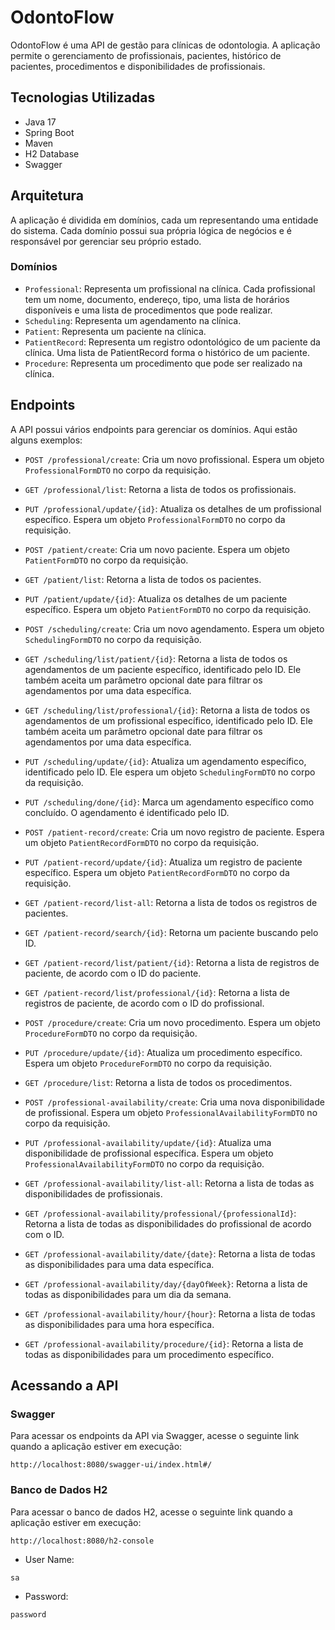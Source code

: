 # OdontoFlow

OdontoFlow é uma API de gestão para clínicas de odontologia. 
A aplicação permite o gerenciamento de profissionais, pacientes, histórico de pacientes, procedimentos e disponibilidades de profissionais.

## Tecnologias Utilizadas

- Java 17
- Spring Boot
- Maven
- H2 Database
- Swagger

## Arquitetura

A aplicação é dividida em domínios, cada um representando uma entidade do sistema.
Cada domínio possui sua própria lógica de negócios e é responsável por gerenciar seu próprio estado.

### Domínios

- `Professional`: Representa um profissional na clínica. Cada profissional tem um nome, documento, endereço, tipo, uma lista de horários disponíveis e uma lista de procedimentos que pode realizar.
- `Scheduling`: Representa um agendamento na clínica.
- `Patient`: Representa um paciente na clínica.
- `PatientRecord`: Representa um registro odontológico de um paciente da clínica. Uma lista de PatientRecord forma o histórico de um paciente.
- `Procedure`: Representa um procedimento que pode ser realizado na clínica.

## Endpoints

A API possui vários endpoints para gerenciar os domínios. Aqui estão alguns exemplos:

- `POST /professional/create`: Cria um novo profissional. Espera um objeto `ProfessionalFormDTO` no corpo da requisição.
- `GET /professional/list`: Retorna a lista de todos os profissionais.
- `PUT /professional/update/{id}`: Atualiza os detalhes de um profissional específico. Espera um objeto `ProfessionalFormDTO` no corpo da requisição.

- `POST /patient/create`: Cria um novo paciente. Espera um objeto `PatientFormDTO` no corpo da requisição.
- `GET /patient/list`: Retorna a lista de todos os pacientes.
- `PUT /patient/update/{id}`: Atualiza os detalhes de um paciente específico. Espera um objeto `PatientFormDTO` no corpo da requisição.

- `POST /scheduling/create`: Cria um novo agendamento. Espera um objeto `SchedulingFormDTO` no corpo da requisição.  
- `GET /scheduling/list/patient/{id}`: Retorna a lista de todos os agendamentos de um paciente específico, identificado pelo ID. Ele também aceita um parâmetro opcional date para filtrar os agendamentos por uma data específica.  
- `GET /scheduling/list/professional/{id}`: Retorna a lista de todos os agendamentos de um profissional específico, identificado pelo ID. Ele também aceita um parâmetro opcional date para filtrar os agendamentos por uma data específica.  
- `PUT /scheduling/update/{id}`: Atualiza um agendamento específico, identificado pelo ID. Ele espera um objeto `SchedulingFormDTO` no corpo da requisição.  
- `PUT /scheduling/done/{id}`: Marca um agendamento específico como concluído. O agendamento é identificado pelo ID.

- `POST /patient-record/create`: Cria um novo registro de paciente. Espera um objeto `PatientRecordFormDTO` no corpo da requisição.
- `PUT /patient-record/update/{id}`: Atualiza um registro de paciente específico. Espera um objeto `PatientRecordFormDTO` no corpo da requisição.
- `GET /patient-record/list-all`: Retorna a lista de todos os registros de pacientes.
- `GET /patient-record/search/{id}`: Retorna um paciente buscando pelo ID.
- `GET /patient-record/list/patient/{id}`: Retorna a lista de registros de paciente, de acordo com o ID do paciente.
- `GET /patient-record/list/professional/{id}`: Retorna a lista de registros de paciente, de acordo com o ID do profissional.

- `POST /procedure/create`: Cria um novo procedimento. Espera um objeto `ProcedureFormDTO` no corpo da requisição.
- `PUT /procedure/update/{id}`: Atualiza um procedimento específico. Espera um objeto `ProcedureFormDTO` no corpo da requisição.
- `GET /procedure/list`: Retorna a lista de todos os procedimentos.

- `POST /professional-availability/create`: Cria uma nova disponibilidade de profissional. Espera um objeto `ProfessionalAvailabilityFormDTO` no corpo da requisição.
- `PUT /professional-availability/update/{id}`: Atualiza uma disponibilidade de profissional específica. Espera um objeto `ProfessionalAvailabilityFormDTO` no corpo da requisição.
- `GET /professional-availability/list-all`: Retorna a lista de todas as disponibilidades de profissionais.
- `GET /professional-availability/professional/{professionalId}`: Retorna a lista de todas as disponibilidades do profissional de acordo com o ID.
- `GET /professional-availability/date/{date}`: Retorna a lista de todas as disponibilidades para uma data específica.
- `GET /professional-availability/day/{dayOfWeek}`: Retorna a lista de todas as disponibilidades para um dia da semana.
- `GET /professional-availability/hour/{hour}`: Retorna a lista de todas as disponibilidades para uma hora específica.
- `GET /professional-availability/procedure/{id}`: Retorna a lista de todas as disponibilidades para um procedimento específico.

## Acessando a API

### Swagger

Para acessar os endpoints da API via Swagger, acesse o seguinte link quando a aplicação estiver em execução:

```
http://localhost:8080/swagger-ui/index.html#/
```

### Banco de Dados H2

Para acessar o banco de dados H2, acesse o seguinte link quando a aplicação estiver em execução:

```
http://localhost:8080/h2-console
```
- User Name: 
```
sa

```
- Password:
```
password
```
